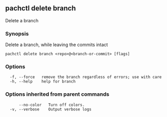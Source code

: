 ## pachctl delete branch

Delete a branch

### Synopsis

Delete a branch, while leaving the commits intact

```
pachctl delete branch <repo>@<branch-or-commit> [flags]
```

### Options

```
  -f, --force   remove the branch regardless of errors; use with care
  -h, --help    help for branch
```

### Options inherited from parent commands

```
      --no-color   Turn off colors.
  -v, --verbose    Output verbose logs
```

